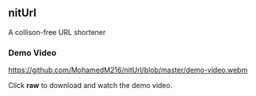 ## nitUrl
A collison-free URL shortener

### Demo Video
https://github.com/MohamedM216/nitUrl/blob/master/demo-video.webm

Click **raw** to download and watch the demo video.

